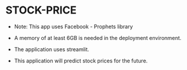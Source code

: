 # STOCK-PRICE

- Note: This app uses Facebook - Prophets library
- A memory of at least 6GB is needed in the deployment environment.


- The application uses streamlit.


- This application will predict stock prices for the future.
